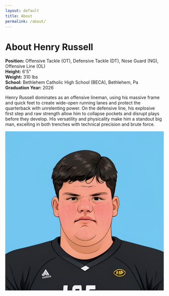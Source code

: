 ```yaml
---
layout: default
title: About
permalink: /about/
---
```

# About Henry Russell

**Position:** Offensive Tackle (OT), Defensive Tackle (DT), Nose Guard (NG), Offensive Line (OL)  
**Height:** 6'5"  
**Weight:** 310 lbs  
**School:** Bethlehem Catholic High School (BECA), Bethlehem, Pa  
**Graduation Year:** 2026

Henry Russell dominates as an offensive lineman, using his massive frame and quick feet to create wide-open running lanes and protect the quarterback with unrelenting power. On the defensive line, his explosive first step and raw strength allow him to collapse pockets and disrupt plays before they develop. His versatility and physicality make him a standout big man, excelling in both trenches with technical precision and brute force.

![Henry Russell](/assets/images/aihenry.jpeg)


